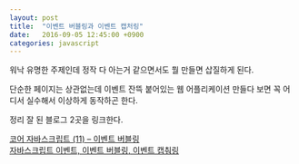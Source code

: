 ```yaml
---
layout: post
title:  "이벤트 버블링과 이벤트 캡처링"
date:   2016-09-05 12:45:00 +0900
categories: javascript
---
```

워낙 유명한 주제인데 정작 다 아는거 같으면서도 뭘 만들면 삽질하게 된다.

단순한 페이지는 상관없는데 이벤트 잔뜩 붙어있는 웹 어플리케이션 만들다 보면 꼭 어디서 실수해서 이상하게 동작하곤 한다.

정리 잘 된 블로그 2곳을 링크한다.

[코어 자바스크립트 (11) – 이벤트 버블링][core-js-e-bubbling]  
[자바스크립트 이벤트, 이벤트 버블링, 이벤트 캡춰링][js-e-bubbling-capturing]


[core-js-e-bubbling]: http://blog.jui.io/?p=33
[js-e-bubbling-capturing]: http://frontend.diffthink.kr/2016/08/blog-post_16.html
